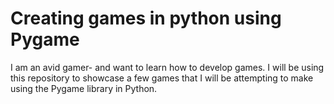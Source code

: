 # Creating games in python using Pygame

I am an avid gamer- and want to learn how to develop games. I will be using this repository to showcase a few games that I will be attempting to make using the Pygame library in Python.
